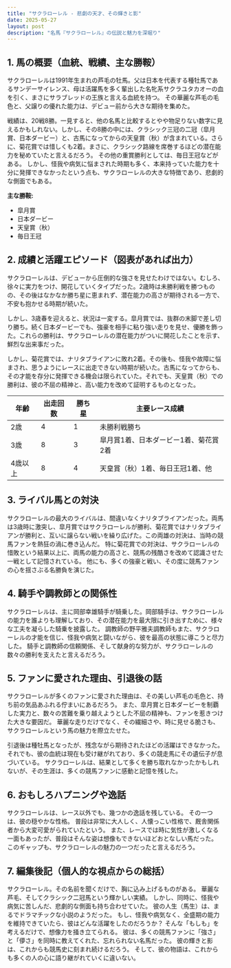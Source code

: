 ```yaml
---
title: "サクラローレル - 悲劇の天才、その輝きと影"
date: 2025-05-27
layout: post
description: "名馬『サクラローレル』の伝説と魅力を深堀り"
---
```


## 1. 馬の概要（血統、戦績、主な勝鞍）

サクラローレルは1991年生まれの芦毛の牡馬。父は日本を代表する種牡馬であるサンデーサイレンス、母は活躍馬を多く輩出した名牝系サクラユタカオーの血を引く、まさにサラブレッドの王族と言える血統を持つ。  その華麗な芦毛の毛色と、父譲りの優れた能力は、デビュー前から大きな期待を集めた。

戦績は、20戦8勝。一見すると、他の名馬と比較するとやや物足りない数字に見えるかもしれない。しかし、その8勝の中には、クラシック三冠の二冠（皐月賞、日本ダービー）と、古馬になってからの天皇賞（秋）が含まれている。さらに、菊花賞では惜しくも2着。まさに、クラシック路線を席巻するほどの潜在能力を秘めていたと言えるだろう。  その他の重賞勝利としては、毎日王冠などがある。  しかし、怪我や病気に悩まされた時期も多く、本来持っていた能力を十分に発揮できなかったという点も、サクラローレルの大きな特徴であり、悲劇的な側面でもある。

**主な勝鞍:**

* 皐月賞
* 日本ダービー
* 天皇賞（秋）
* 毎日王冠


## 2. 成績と活躍エピソード（図表があれば出力）

サクラローレルは、デビューから圧倒的な強さを見せたわけではない。むしろ、徐々に実力をつけ、開花していくタイプだった。2歳時は未勝利戦を勝つものの、その後はなかなか勝ち星に恵まれず、潜在能力の高さが期待される一方で、不安も抱かせる時期が続いた。

しかし、3歳春を迎えると、状況は一変する。皐月賞では、抜群の末脚で差し切り勝ち。続く日本ダービーでも、強豪を相手に粘り強い走りを見せ、優勝を飾った。これらの勝利は、サクラローレルの潜在能力がついに開花したことを示す、鮮烈な出来事だった。

しかし、菊花賞では、ナリタブライアンに敗れ2着。その後も、怪我や故障に悩まされ、思うようにレースに出走できない時期が続いた。古馬になってからも、その才能を存分に発揮できる機会は限られていた。それでも、天皇賞（秋）での勝利は、彼の不屈の精神と、高い能力を改めて証明するものとなった。

| 年齢 | 出走回数 | 勝ち星 | 主要レース成績 |
|---|---|---|---|
| 2歳 | 4 | 1 | 未勝利戦勝ち |
| 3歳 | 8 | 3 | 皐月賞1着、日本ダービー1着、菊花賞2着 |
| 4歳以上 | 8 | 4 | 天皇賞（秋）1着、毎日王冠1着、他 |


## 3. ライバル馬との対決

サクラローレルの最大のライバルは、間違いなくナリタブライアンだった。両馬は3歳時に激突し、皐月賞ではサクラローレルが勝利、菊花賞ではナリタブライアンが勝利と、互いに譲らない戦いを繰り広げた。この両雄の対決は、当時の競馬ファンを熱狂の渦に巻き込んだ。  特に菊花賞での対決は、サクラローレルの惜敗という結果以上に、両馬の能力の高さと、競馬の残酷さを改めて認識させた一戦として記憶されている。  他にも、多くの強豪と戦い、その度に競馬ファンの心を揺さぶる名勝負を演じた。


## 4. 騎手や調教師との関係性

サクラローレルは、主に岡部幸雄騎手が騎乗した。岡部騎手は、サクラローレルの能力を誰よりも理解しており、その潜在能力を最大限に引き出すために、様々な工夫を凝らした騎乗を披露した。  調教師の野平雅夫調教師もまた、サクラローレルの才能を信じ、怪我や病気と闘いながら、彼を最高の状態に導こうと尽力した。  騎手と調教師の信頼関係、そして献身的な努力が、サクラローレルの数々の勝利を支えたと言えるだろう。


## 5. ファンに愛された理由、引退後の話

サクラローレルが多くのファンに愛された理由は、その美しい芦毛の毛色と、持ち前の気品あふれる佇まいにあるだろう。  また、皐月賞と日本ダービーを制覇した実力と、数々の苦難を乗り越えようとした不屈の精神も、ファンを惹きつけた大きな要因だ。  華麗な走りだけでなく、その繊細さや、時に見せる脆さも、サクラローレルという馬の魅力を際立たせた。

引退後は種牡馬となったが、残念ながら期待されたほどの活躍はできなかった。  それでも、彼の血統は現在も受け継がれており、多くの競走馬にその遺伝子が息づいている。  サクラローレルは、結果として多くを勝ち取れなかったかもしれないが、その生涯は、多くの競馬ファンに感動と記憶を残した。


## 6. おもしろハプニングや逸話

サクラローレルは、レース以外でも、幾つかの逸話を残している。  その一つは、彼の穏やかな性格。  普段は非常に大人しく、人懐っこい性格で、厩舎関係者から大変可愛がられていたという。  また、レースでは時に気性が激しくなる一面もあったが、普段はそんな姿は想像もできないほどおとなしい馬だった。  このギャップも、サクラローレルの魅力の一つだったと言えるだろう。


## 7. 編集後記（個人的な視点からの総括）

サクラローレル。その名前を聞くだけで、胸に込み上げるものがある。  華麗な芦毛、そしてクラシック二冠馬という輝かしい実績。  しかし、同時に、怪我や病気に苦しんだ、悲劇的な側面も持ち合わせていた。  彼の人生（馬生）は、まるでドラマチックな小説のようだった。  もし、怪我や病気なく、全盛期の能力を維持できていたら、彼はどんな活躍をしたのだろうか？  そんな「もしも」を考えるだけで、想像力を掻き立てられる。  彼は、多くの競馬ファンに「強さ」と「儚さ」を同時に教えてくれた、忘れられない名馬だった。  彼の輝きと影は、これからも競馬史に刻まれ続けるだろう。  そして、彼の物語は、これからも多くの人の心に語り継がれていくに違いない。
